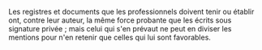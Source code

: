 Les registres et documents que les professionnels doivent tenir ou établir ont, contre leur auteur, la même force probante que les écrits sous signature privée ; mais celui qui s'en prévaut ne peut en diviser les mentions pour n'en retenir que celles qui lui sont favorables. 

